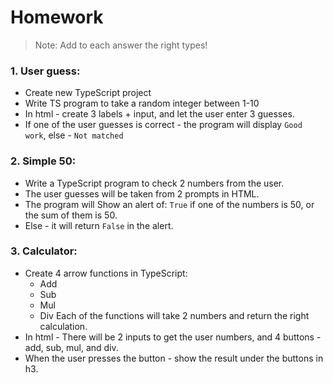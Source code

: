 # Homework

> Note: Add to each answer the right types!

### 1. User guess:

- Create new TypeScript project
- Write TS program to take a random integer between 1-10
- In html - create 3 labels + input, and let the user enter 3 guesses.
- If one of the user guesses is correct - the program will display `Good work`, else - `Not matched`

### 2. Simple 50:

- Write a TypeScript program to check 2 numbers from the user.
- The user guesses will be taken from 2 prompts in HTML.
- The program will Show an alert of: `True` if one of the numbers is 50, or the sum of them is 50.
- Else - it will return `False` in the alert.

### 3. Calculator:

- Create 4 arrow functions in TypeScript:
  - Add
  - Sub
  - Mul
  - Div
    Each of the functions will take 2 numbers and return the right calculation.
- In html - There will be 2 inputs to get the user numbers, and 4 buttons - add, sub, mul, and div.
- When the user presses the button - show the result under the buttons in h3.
